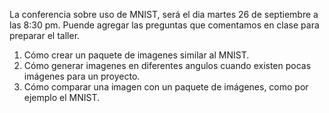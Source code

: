La conferencia sobre uso de MNIST, será el dia martes 26 de septiembre a las 8:30 pm.  Puende agregar las preguntas que comentamos en clase para preparar el taller.

1. Cómo crear un paquete de imagenes similar al MNIST.
2. Cómo generar imagenes en diferentes angulos cuando existen pocas imágenes para un proyecto.
3. Cómo comparar una imagen con un paquete de imágenes, como por ejemplo el MNIST.
